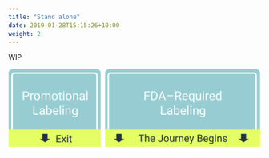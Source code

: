 ```yaml
---
title: "Stand alone"
date: 2019-01-28T15:15:26+10:00
weight: 2
---
```


WIP

![Accounting Services](/images/illustrations/fda-required_promotional_labeling.svg)

